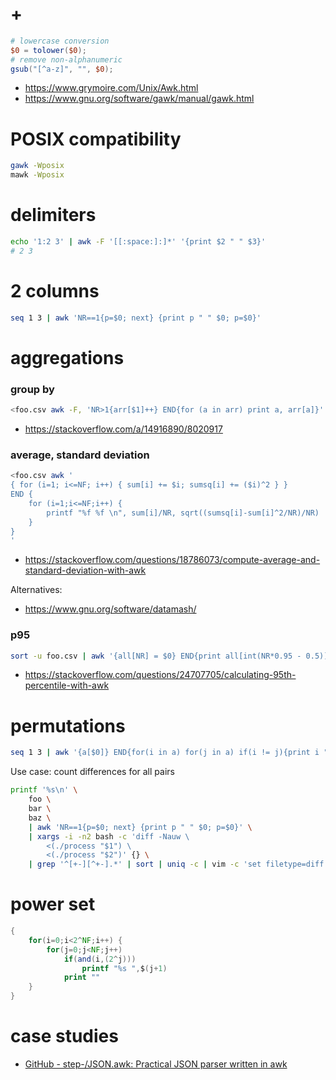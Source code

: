 # +

```awk
# lowercase conversion
$0 = tolower($0);
# remove non-alphanumeric
gsub("[^a-z]", "", $0);
```

- https://www.grymoire.com/Unix/Awk.html
- https://www.gnu.org/software/gawk/manual/gawk.html

# POSIX compatibility

```bash
gawk -Wposix
mawk -Wposix
```

# delimiters

```bash
echo '1:2 3' | awk -F '[[:space:]:]*' '{print $2 " " $3}'
# 2 3
```

# 2 columns

```bash
seq 1 3 | awk 'NR==1{p=$0; next} {print p " " $0; p=$0}'
```

# aggregations

### group by

```bash
<foo.csv awk -F, 'NR>1{arr[$1]++} END{for (a in arr) print a, arr[a]}'
```

- https://stackoverflow.com/a/14916890/8020917

### average, standard deviation

```bash
<foo.csv awk '
{ for (i=1; i<=NF; i++) { sum[i] += $i; sumsq[i] += ($i)^2 } }
END {
    for (i=1;i<=NF;i++) {
        printf "%f %f \n", sum[i]/NR, sqrt((sumsq[i]-sum[i]^2/NR)/NR)
    }
}
'
```

- https://stackoverflow.com/questions/18786073/compute-average-and-standard-deviation-with-awk

Alternatives:

- https://www.gnu.org/software/datamash/

### p95

```bash
sort -u foo.csv | awk '{all[NR] = $0} END{print all[int(NR*0.95 - 0.5)]}'
```

- https://stackoverflow.com/questions/24707705/calculating-95th-percentile-with-awk

# permutations

```bash
seq 1 3 | awk '{a[$0]} END{for(i in a) for(j in a) if(i != j){print i " " j}}'
```

Use case: count differences for all pairs

```bash
printf '%s\n' \
    foo \
    bar \
    baz \
    | awk 'NR==1{p=$0; next} {print p " " $0; p=$0}' \
    | xargs -i -n2 bash -c 'diff -Nauw \
        <(./process "$1") \
        <(./process "$2")' {} \
    | grep '^[+-][^+-].*' | sort | uniq -c | vim -c 'set filetype=diff' -
```

# power set

```awk
{
    for(i=0;i<2^NF;i++) {
        for(j=0;j<NF;j++)
            if(and(i,(2^j)))
                printf "%s ",$(j+1)
            print ""
    }
}
```

# case studies

- [GitHub \- step\-/JSON\.awk: Practical JSON parser written in awk](https://github.com/step-/JSON.awk)
